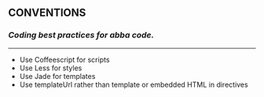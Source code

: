 ## CONVENTIONS
### *Coding best practices for abba code.*

***

* Use Coffeescript for scripts
* Use Less for styles
* Use Jade for templates
* Use templateUrl rather than template or embedded HTML in directives
